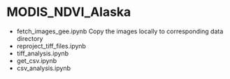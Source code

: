 # MODIS_NDVI_Alaska

* fetch_images_gee.ipynb
Copy the images locally to corresponding data directory
* reproject_tiff_files.ipynb
* tiff_analysis.ipynb
* get_csv.ipynb
* csv_analysis.ipynb